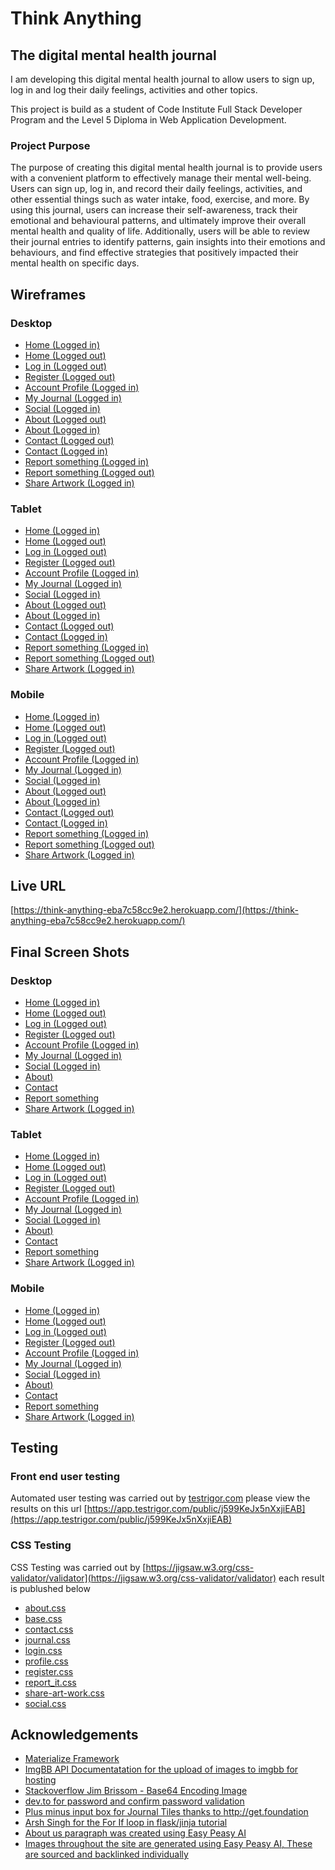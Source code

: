 # Think Anything
## The digital mental health journal

I am developing this digital mental health journal to allow users to sign up, log in and log their daily feelings, activities and other topics.

This project is build as a student of Code Institute Full Stack Developer Program and the Level 5 Diploma in Web Application Development.

### Project Purpose

The purpose of creating this digital mental health journal is to provide users with a convenient platform to effectively manage their mental well-being. Users can sign up, log in, and record their daily feelings, activities, and other essential things such as water intake, food, exercise, and more. By using this journal, users can increase their self-awareness, track their emotional and behavioural patterns, and ultimately improve their overall mental health and quality of life. Additionally, users will be able to review their journal entries to identify patterns, gain insights into their emotions and behaviours, and find effective strategies that positively impacted their mental health on specific days.

## Wireframes
### Desktop
- [Home (Logged in)](/readme-files/wireframe/home-(logged-in)_page_1.png)
- [Home (Logged out)](/readme-files/wireframe/home-(logged-out)_page_1.png)
- [Log in (Logged out)](/readme-files/wireframe/login-(logged-out)_page_1.png)
- [Register (Logged out)](/readme-files/wireframe/register-(logged-out)_page_1.png)
- [Account Profile (Logged in)](/readme-files/wireframe/account-profile-(logged-in)_page_1.png)
- [My Journal (Logged in)](/readme-files/wireframe/my-journal-(logged-in)_page_1.png)
- [Social (Logged in)](/readme-files/wireframe/social-(logged-in)_page_1.png)
- [About (Logged out)](/readme-files/wireframe/about-(logged-out)_page_1.png)
- [About (Logged in)](/readme-files/wireframe/about-(logged-in)_page_1.png)
- [Contact (Logged out)](/readme-files/wireframe/contact-(logged-out)_page_1.png)
- [Contact (Logged in)](/readme-files/wireframe/contact-(logged-in)_page_1.png)
- [Report something (Logged in)](/readme-files/wireframe/report-something-(logged-in)_page_1.png)
- [Report something (Logged out)](/readme-files/wireframe/report-something-(logged-out)_page_1.png)
- [Share Artwork (Logged in)](/readme-files/wireframe/share-artwork-(logged-in)_page_1.png)

### Tablet
- [Home (Logged in)](/readme-files/wireframe/home-(logged-in)_page_2.png)
- [Home (Logged out)](/readme-files/wireframe/home-(logged-out)_page_2.png)
- [Log in (Logged out)](/readme-files/wireframe/login-(logged-out)_page_2.png)
- [Register (Logged out)](/readme-files/wireframe/register-(logged-out)_page_2.png)
- [Account Profile (Logged in)](/readme-files/wireframe/account-profile-(logged-in)_page_2.png)
- [My Journal (Logged in)](/readme-files/wireframe/my-journal-(logged-in)_page_2.png)
- [Social (Logged in)](/readme-files/wireframe/social-(logged-in)_page_2.png)
- [About (Logged out)](/readme-files/wireframe/about-(logged-out)_page_2.png)
- [About (Logged in)](/readme-files/wireframe/about-(logged-in)_page_2.png)
- [Contact (Logged out)](/readme-files/wireframe/contact-(logged-out)_page_2.png)
- [Contact (Logged in)](/readme-files/wireframe/contact-(logged-in)_page_2.png)
- [Report something (Logged in)](/readme-files/wireframe/report-something-(logged-in)_page_2.png)
- [Report something (Logged out)](/readme-files/wireframe/report-something-(logged-out)_page_2.png)
- [Share Artwork (Logged in)](/readme-files/wireframe/share-artwork-(logged-in)_page_2.png)

### Mobile
- [Home (Logged in)](/readme-files/wireframe/home-(logged-in)_page_3.png)
- [Home (Logged out)](/readme-files/wireframe/home-(logged-out)_page_3.png)
- [Log in (Logged out)](/readme-files/wireframe/login-(logged-out)_page_3.png)
- [Register (Logged out)](/readme-files/wireframe/register-(logged-out)_page_3.png)
- [Account Profile (Logged in)](/readme-files/wireframe/account-profile-(logged-in)_page_3.png)
- [My Journal (Logged in)](/readme-files/wireframe/my-journal-(logged-in)_page_3.png)
- [Social (Logged in)](/readme-files/wireframe/social-(logged-in)_page_3.png)
- [About (Logged out)](/readme-files/wireframe/about-(logged-out)_page_3.png)
- [About (Logged in)](/readme-files/wireframe/about-(logged-in)_page_3.png)
- [Contact (Logged out)](/readme-files/wireframe/contact-(logged-out)_page_3.png)
- [Contact (Logged in)](/readme-files/wireframe/contact-(logged-in)_page_3.png)
- [Report something (Logged in)](/readme-files/wireframe/report-something-(logged-in)_page_3.png)
- [Report something (Logged out)](/readme-files/wireframe/report-something-(logged-out)_page_3.png)
- [Share Artwork (Logged in)](/readme-files/wireframe/share-artwork-(logged-in)_page_3.png)

## Live URL
[https://think-anything-eba7c58cc9e2.herokuapp.com/](https://think-anything-eba7c58cc9e2.herokuapp.com/)

## Final Screen Shots
### Desktop
- [Home (Logged in)](/readme-files/final-screenshots/desktop/home-logged-in.jpeg)
- [Home (Logged out)](/readme-files/final-screenshots/desktop/Home-logged-out.jpeg)
- [Log in (Logged out)](/readme-files/final-screenshots/desktop/login.jpeg)
- [Register (Logged out)](/readme-files/final-screenshots/desktop/register.jpeg)
- [Account Profile (Logged in)](/readme-files/final-screenshots/desktop/profile.jpeg)
- [My Journal (Logged in)](/readme-files/final-screenshots/desktop/journal.jpeg)
- [Social (Logged in)](/readme-files/final-screenshots/desktop/social.jpeg)
- [About)](/readme-files/final-screenshots/desktop/about.jpeg)
- [Contact](/readme-files/final-screenshots/desktop/contact-logged-out.jpeg)
- [Report something](/readme-files/final-screenshots/desktop/report-logged-out.jpeg)
- [Share Artwork (Logged in)](/readme-files/final-screenshots/desktop/share-art-work.jpeg)

### Tablet
- [Home (Logged in)](/readme-files/final-screenshots/tablet/home-logged-in.jpeg)
- [Home (Logged out)](/readme-files/final-screenshots/tablet/home-logged-out.jpeg)
- [Log in (Logged out)](/readme-files/final-screenshots/tablet/login.jpeg)
- [Register (Logged out)](/readme-files/final-screenshots/tablet/register.jpeg)
- [Account Profile (Logged in)](/readme-files/final-screenshots/tablet/profile.jpeg)
- [My Journal (Logged in)](/readme-files/final-screenshots/tablet/journal.jpeg)
- [Social (Logged in)](/readme-files/final-screenshots/tablet/social.jpeg)
- [About)](/readme-files/final-screenshots/tablet/about.jpeg)
- [Contact](/readme-files/final-screenshots/tablet/contact.jpeg)
- [Report something](/readme-files/final-screenshots/tablet/report.jpeg)
- [Share Artwork (Logged in)](/readme-files/final-screenshots/tablet/share-your-art.jpeg)

### Mobile
- [Home (Logged in)](/readme-files/final-screenshots/mobile/home-logged-in.png)
- [Home (Logged out)](/readme-files/final-screenshots/mobile/home-logged-out.png)
- [Log in (Logged out)](/readme-files/final-screenshots/mobile/login.png)
- [Register (Logged out)](/readme-files/final-screenshots/mobile/register.png)
- [Account Profile (Logged in)](/readme-files/final-screenshots/mobile/profile.png)
- [My Journal (Logged in)](/readme-files/final-screenshots/mobile/journal.png)
- [Social (Logged in)](/readme-files/final-screenshots/mobile/social.png)
- [About)](/readme-files/final-screenshots/mobile/about.png)
- [Contact](/readme-files/final-screenshots/mobile/contact.png)
- [Report something](/readme-files/final-screenshots/mobile/report.png)
- [Share Artwork (Logged in)](/readme-files/final-screenshots/mobile/share-your-art.png)

## Testing 
### Front end user testing
Automated user testing was carried out by [testrigor.com](https://app.testrigor.com/) please view the results on this url [https://app.testrigor.com/public/j599KeJx5nXxjiEAB](https://app.testrigor.com/public/j599KeJx5nXxjiEAB)
### CSS Testing
CSS Testing was carried out by [https://jigsaw.w3.org/css-validator/validator](https://jigsaw.w3.org/css-validator/validator) each result is publushed below
- [about.css](/readme-files/CSS_Results/about.css-result.jpeg)
- [base.css](/readme-files/CSS_Results/base.css-result.jpeg)
- [contact.css](/readme-files/CSS_Results/contact.css-result.jpeg)
- [journal.css](/readme-files/CSS_Results/journal.css-result.jpeg)
- [login.css](/readme-files/CSS_Results/login.css-result.jpeg)
- [profile.css](/readme-files/CSS_Results/profile.css-result.jpeg)
- [register.css](/readme-files/CSS_Results/register.css-result.jpeg)
- [report_it.css](/readme-files/CSS_Results/report_it.css-result.jpeg)
- [share-art-work.css](/readme-files/CSS_Results/share-art-work.css-result.jpeg)
- [social.css](/readme-files/CSS_Results/social.css-result.jpeg)


## Acknowledgements
 - [Materialize Framework](https://materializecss.com/)
 - [ImgBB API Documentatation for the upload of images to imgbb for hosting](https://api.imgbb.com/)
 - [Stackoverflow Jim Brissom - Base64 Encoding Image](https://stackoverflow.com/questions/3715493/encoding-an-image-file-with-base64)
 - [dev.to for password and confirm password validation](https://dev.to/techsolutionstuff/how-to-validate-password-and-confirm-password-using-jquery-364d)
 - [Plus minus input box for Journal Tiles thanks to http://get.foundation ](https://get.foundation/building-blocks/blocks/plus-minus-input.html)
 - [Arsh Singh for the For If loop in flask/jinja tutorial](https://stackoverflow.com/questions/12655155/jinja2-for-loop-with-conditions)
 - [About us paragraph was created using Easy Peasy AI](https://easy-peasy.ai/ai-images)
 - [Images throughout the site are generated using Easy Peasy AI, These are sourced and backlinked individually](https://easy-peasy.ai/ai-images)
